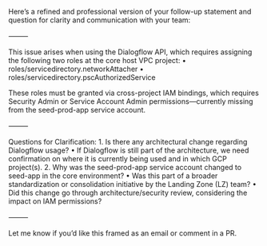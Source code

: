 Here’s a refined and professional version of your follow-up statement and question for clarity and communication with your team:

⸻

This issue arises when using the Dialogflow API, which requires assigning the following two roles at the core host VPC project:
	•	roles/servicedirectory.networkAttacher
	•	roles/servicedirectory.pscAuthorizedService

These roles must be granted via cross-project IAM bindings, which requires Security Admin or Service Account Admin permissions—currently missing from the seed-prod-app service account.

⸻

Questions for Clarification:
	1.	Is there any architectural change regarding Dialogflow usage?
	•	If Dialogflow is still part of the architecture, we need confirmation on where it is currently being used and in which GCP project(s).
	2.	Why was the seed-prod-app service account changed to seed-app in the core environment?
	•	Was this part of a broader standardization or consolidation initiative by the Landing Zone (LZ) team?
	•	Did this change go through architecture/security review, considering the impact on IAM permissions?

⸻

Let me know if you’d like this framed as an email or comment in a PR.
